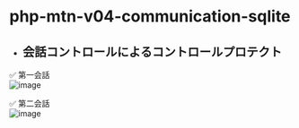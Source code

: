 # php-mtn-v04-communication-sqlite

- ## 会話コントロールによるコントロールプロテクト

✅ 第一会話\
![image](https://github.com/winofsql/php-mtn-v04-communication-sqlite/assets/1501327/8b96a9fd-dd76-4902-a9c4-45d60e32b01f)

✅ 第二会話\
![image](https://github.com/winofsql/php-mtn-v04-communication-sqlite/assets/1501327/0f2d5f8f-584e-4c27-8539-deb3bbe1310a)
